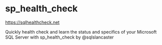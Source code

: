 # sp_health_check

https://sqlhealthcheck.net

Quickly health check and learn the status and specifics of your Microsoft SQL Server with sp_health_check
by @sqlslancaster
